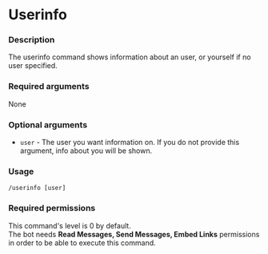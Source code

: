 # Userinfo

### **Description**

The userinfo command shows information about an user, or yourself if no user specified.

### **Required arguments**

None

### **Optional arguments**

* `user` - The user you want information on. If you do not provide this argument, info about you will be shown.

### **Usage**

```
/userinfo [user]
```

### **Required permissions**

This command's level is 0 by default.\
The bot needs **Read Messages, Send Messages, Embed Links** permissions in order to be able to execute this command.
